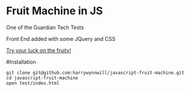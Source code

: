 
# Fruit Machine in JS

One of the Guardian Tech Tests

Front End added with some JQuery and CSS

[Try your luck on the fruity!](https://fruitymachine.herokuapp.com/)

#Installation

```
git clone git@github.com:harrywynnwill/javascript-fruit-machine.git
cd javascript-fruit-machine
open test/index.html
```
